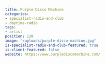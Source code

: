 ```yaml
---
title: Purple Disco Machine
categories:
- specialist-radio-and-club
- daytime-radio
tags:
- artist
position: 120
image: "/uploads/purple-disco-machine.jpg"
is-specialist-radio-and-club-featured: true
is-client-featured: false
website: https://www.purplediscomachine.com/
---
```


